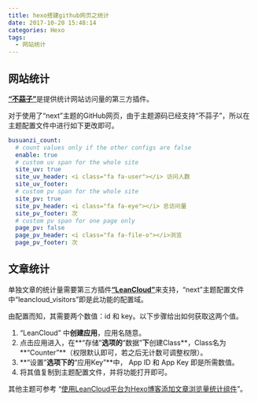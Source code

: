 ```yaml
---
title: hexo搭建github网页之统计
date: 2017-10-20 15:48:14
categories: Hexo
tags:
  - 网站统计
---
```


## 网站统计

[**“不蒜子”**](http://ibruce.info/2015/04/04/busuanzi/)是提供统计网站访问量的第三方插件。

对于使用了“next”主题的GitHub网页，由于主题源码已经支持“不蒜子”，所以在主题配置文件中进行如下更改即可。

```yaml
busuanzi_count:
  # count values only if the other configs are false
  enable: true
  # custom uv span for the whole site
  site_uv: true
  site_uv_header: <i class="fa fa-user"></i> 访问人数
  site_uv_footer:
  # custom pv span for the whole site
  site_pv: true
  site_pv_header: <i class="fa fa-eye"></i> 总访问量
  site_pv_footer: 次
  # custom pv span for one page only
  page_pv: false
  page_pv_header: <i class="fa fa-file-o"></i>浏览
  page_pv_footer: 次
```

## 文章统计

单独文章的统计量需要第三方插件[**“LeanCloud”**](https://leancloud.cn/)来支持，“next”主题配置文件中“leancloud_visitors”即是此功能的配置域。

由配置而知，其需要两个数值：id 和 key。以下步骤给出如何获取这两个值。

1. “LeanCloud” 中**创建应用**，应用名随意。
2. 点击应用进入，在**“存储”**选项的**“数据”**下**创建Class**，Class名为**“Counter”**（权限默认即可，若之后无计数可调整权限）。
3. **“设置”**选项下的**“应用Key”**中， App ID 和  App Key 即是所需数值。
4. 将其值复制到主题配置文件，并将功能打开即可。

其他主题可参考 “[使用LeanCloud平台为Hexo博客添加文章浏览量统计组件](http://crescentmoon.info/2014/12/11/popular-widget/)”。